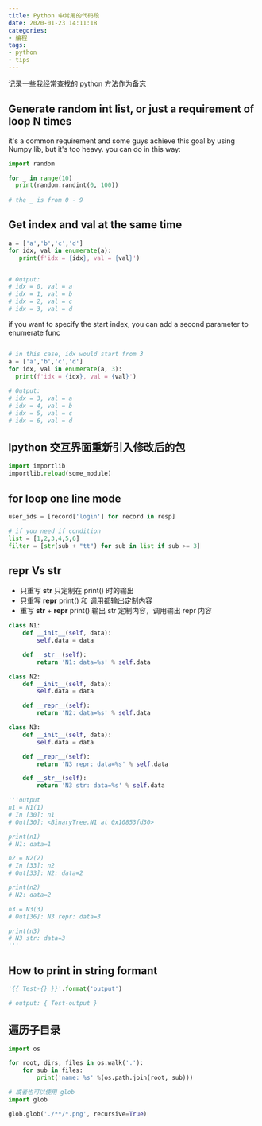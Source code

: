 ```yaml
---
title: Python 中常用的代码段
date: 2020-01-23 14:11:18
categories:
- 编程
tags:
- python
- tips
---
```

记录一些我经常查找的 python 方法作为备忘

## Generate random int list, or just a requirement of loop N times

it's a common requirement and some guys achieve this goal by using Numpy lib, but it's too heavy. you can do in this way:

```python
import random

for _ in range(10)
  print(random.randint(0, 100))
  
# the _ is from 0 - 9
```

## Get index and val at the same time

```python
a = ['a','b','c','d']
for idx, val in enumerate(a):
   print(f'idx = {idx}, val = {val}')


# Output:
# idx = 0, val = a
# idx = 1, val = b
# idx = 2, val = c
# idx = 3, val = d
```

if you want to specify the start index, you can add a second parameter to enumerate func

```python

# in this case, idx would start from 3
a = ['a','b','c','d']
for idx, val in enumerate(a, 3):
  print(f'idx = {idx}, val = {val}')
  
# Output:
# idx = 3, val = a
# idx = 4, val = b
# idx = 5, val = c
# idx = 6, val = d
```

## Ipython 交互界面重新引入修改后的包

```python
import importlib
importlib.reload(some_module)
```

## for loop one line mode

```python
user_ids = [record['login'] for record in resp]

# if you need if condition
list = [1,2,3,4,5,6]
filter = [str(sub + "tt") for sub in list if sub >= 3]
```

## __repr__ Vs __str__

* 只重写 __str__ 只定制在 print() 时的输出
* 只重写 __repr__ print() 和 调用都输出定制内容
* 重写 __str__ + __repr__ print() 输出 str 定制内容，调用输出 repr 内容

```python
class N1:
    def __init__(self, data):
        self.data = data

    def __str__(self):
        return 'N1: data=%s' % self.data

class N2:
    def __init__(self, data):
        self.data = data

    def __repr__(self):
        return 'N2: data=%s' % self.data

class N3:
    def __init__(self, data):
        self.data = data

    def __repr__(self):
        return 'N3 repr: data=%s' % self.data

    def __str__(self):
        return 'N3 str: data=%s' % self.data

'''output
n1 = N1(1)
# In [30]: n1
# Out[30]: <BinaryTree.N1 at 0x10853fd30>

print(n1)
# N1: data=1

n2 = N2(2)
# In [33]: n2
# Out[33]: N2: data=2

print(n2)
# N2: data=2

n3 = N3(3)
# Out[36]: N3 repr: data=3

print(n3)
# N3 str: data=3
'''
```

## How to print in string formant

```python
'{{ Test-{} }}'.format('output')

# output: { Test-output }
```

## 遍历子目录

```python
import os

for root, dirs, files in os.walk('.'):
    for sub in files:
        print('name: %s' %(os.path.join(root, sub)))

# 或者也可以使用 glob
import glob

glob.glob('./**/*.png', recursive=True)
```
